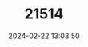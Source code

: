 ---
title: "21514"
category: "Tatera indica"
draft: false
date: 2024-02-22 13:03:50
languages:
  English: ["Indian Gerbil"]
---